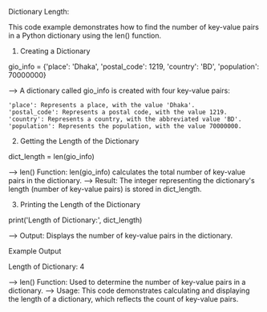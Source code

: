 Dictionary Length:

This code example demonstrates how to find the number of key-value pairs in a Python dictionary using the len() function.

01. Creating a Dictionary

gio_info = {'place': 'Dhaka', 'postal_code': 1219, 'country': 'BD', 'population': 70000000}

--> A dictionary called gio_info is created with four key-value pairs:

	'place': Represents a place, with the value 'Dhaka'.
	'postal_code': Represents a postal code, with the value 1219.
	'country': Represents a country, with the abbreviated value 'BD'.
	'population': Represents the population, with the value 70000000.

02. Getting the Length of the Dictionary

dict_length = len(gio_info)

--> len() Function: len(gio_info) calculates the total number of key-value pairs in the dictionary.
--> Result: The integer representing the dictionary's length (number of key-value pairs) is stored in dict_length.

03. Printing the Length of the Dictionary

print('Length of Dictionary:', dict_length)

--> Output: Displays the number of key-value pairs in the dictionary.

Example Output

Length of Dictionary: 4

--> len() Function: Used to determine the number of key-value pairs in a dictionary.
--> Usage: This code demonstrates calculating and displaying the length of a dictionary, which reflects the count of key-value pairs.




















